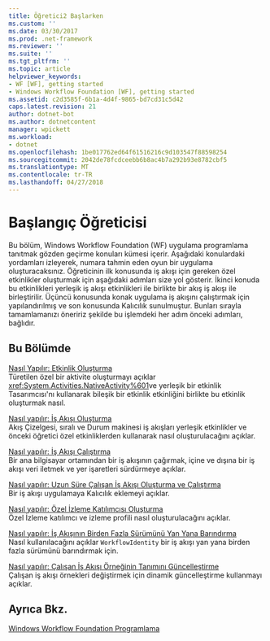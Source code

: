 ```yaml
---
title: Öğretici2 Başlarken
ms.custom: ''
ms.date: 03/30/2017
ms.prod: .net-framework
ms.reviewer: ''
ms.suite: ''
ms.tgt_pltfrm: ''
ms.topic: article
helpviewer_keywords:
- WF [WF], getting started
- Windows Workflow Foundation [WF], getting started
ms.assetid: c2d3585f-6b1a-4d4f-9865-bd7cd31c5d42
caps.latest.revision: 21
author: dotnet-bot
ms.author: dotnetcontent
manager: wpickett
ms.workload:
- dotnet
ms.openlocfilehash: 1be017762ed64f61516216c9d103547f88598254
ms.sourcegitcommit: 2042de78fcdceebb6b8ac4b7a292b93e8782cbf5
ms.translationtype: MT
ms.contentlocale: tr-TR
ms.lasthandoff: 04/27/2018
---
```

# <a name="getting-started-tutorial"></a>Başlangıç Öğreticisi
Bu bölüm, Windows Workflow Foundation (WF) uygulama programlama tanıtmak gözden geçirme konuları kümesi içerir. Aşağıdaki konulardaki yordamları izleyerek, numara tahmin eden oyun bir uygulama oluşturacaksınız. Öğreticinin ilk konusunda iş akışı için gereken özel etkinlikler oluşturmak için aşağıdaki adımları size yol gösterir. İkinci konuda bu etkinlikleri yerleşik iş akışı etkinlikleri ile birlikte bir akış iş akışı ile birleştirilir. Üçüncü konusunda konak uygulama iş akışını çalıştırmak için yapılandırılmış ve son konusunda Kalıcılık sunulmuştur. Bunları sırayla tamamlamanızı öneririz şekilde bu işlemdeki her adım önceki adımları, bağlıdır.  
  
## <a name="in-this-section"></a>Bu Bölümde  
 [Nasıl Yapılır: Etkinlik Oluşturma](../../../docs/framework/windows-workflow-foundation/how-to-create-an-activity.md)  
 Türetilen özel bir aktivite oluşturmayı açıklar <xref:System.Activities.NativeActivity%601>ve yerleşik bir etkinlik Tasarımcısı'nı kullanarak bileşik bir etkinlik etkinliğini birlikte bu etkinlik oluşturmak nasıl.  
  
 [Nasıl yapılır: İş Akışı Oluşturma](../../../docs/framework/windows-workflow-foundation/how-to-create-a-workflow.md)  
 Akış Çizelgesi, sıralı ve Durum makinesi iş akışları yerleşik etkinlikler ve önceki öğretici özel etkinliklerden kullanarak nasıl oluşturulacağını açıklar.  
  
 [Nasıl yapılır: İş Akışı Çalıştırma](../../../docs/framework/windows-workflow-foundation/how-to-run-a-workflow.md)  
 Bir ana bilgisayar ortamından bir iş akışının çağırmak, içine ve dışına bir iş akışı veri iletmek ve yer işaretleri sürdürmeye açıklar.  
  
 [Nasıl yapılır: Uzun Süre Çalışan İş Akışı Oluşturma ve Çalıştırma](../../../docs/framework/windows-workflow-foundation/how-to-create-and-run-a-long-running-workflow.md)  
 Bir iş akışı uygulamaya Kalıcılık eklemeyi açıklar.  
  
 [Nasıl yapılır: Özel İzleme Katılımcısı Oluşturma](../../../docs/framework/windows-workflow-foundation/how-to-create-a-custom-tracking-participant.md)  
 Özel İzleme katılımcı ve izleme profili nasıl oluşturulacağını açıklar.  
  
 [Nasıl yapılır: İş Akışının Birden Fazla Sürümünü Yan Yana Barındırma](../../../docs/framework/windows-workflow-foundation/how-to-host-multiple-versions-of-a-workflow-side-by-side.md)  
 Nasıl kullanılacağını açıklar `WorkflowIdentity` bir iş akışı yan yana birden fazla sürümünü barındırmak için.  
  
 [Nasıl yapılır: Çalışan İş Akışı Örneğinin Tanımını Güncelleştirme](../../../docs/framework/windows-workflow-foundation/how-to-update-the-definition-of-a-running-workflow-instance.md)  
 Çalışan iş akışı örnekleri değiştirmek için dinamik güncelleştirme kullanmayı açıklar.  
  
## <a name="see-also"></a>Ayrıca Bkz.  
 [Windows Workflow Foundation Programlama](../../../docs/framework/windows-workflow-foundation/programming.md)
